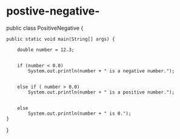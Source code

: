 # postive-negative-
public class PositiveNegative {

    public static void main(String[] args) {

        double number = 12.3;

    
        if (number < 0.0)
            System.out.println(number + " is a negative number.");

       
        else if ( number > 0.0)
            System.out.println(number + " is a positive number.");

        
        else
            System.out.println(number + " is 0.");
    }
}
